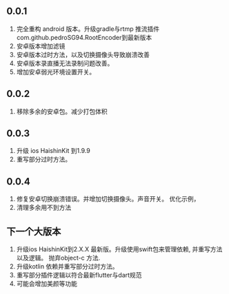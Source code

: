 ## 0.0.1
1. 完全重构 android 版本。升级gradle与rtmp 推流插件com.github.pedroSG94.RootEncoder到最新版本
2. 安卓版本增加滤镜
3. 安卓版本过时方法，以及切换摄像头导致崩溃改善
4. 安卓版本录直播无法录制问题改善。
5. 增加安卓弱光环境设置开关。

## 0.0.2
1. 移除多余的安卓包。减少打包体积

## 0.0.3
1. 升级 ios HaishinKit 到1.9.9
2. 重写部分过时方法。


## 0.0.4
1. 修复安卓切换崩溃错误。并增加切换摄像头。声音开关。 优化示例，
2. 清理多余用不到方法

## 下一个大版本
1. 升级ios HaishinKit到2.X.X 最新版。升级使用swift包来管理依赖, 并重写方法以及逻辑。 抛弃object-c 方法.
2. 升级kotlin 依赖并重写部分过时方法。
3. 重写部分插件逻辑以符合最新flutter与dart规范
4. 可能会增加美颜等功能


